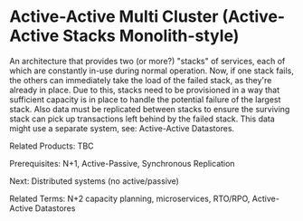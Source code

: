 # Active-Active Multi Cluster (Active-Active Stacks Monolith-style)

An architecture that provides two (or more?) "stacks" of services, each of which are constantly in-use during normal operation. Now, if one stack fails, the others can immediately take the load of the failed stack, as they're already in place.
Due to this, stacks need to be provisioned in a way that sufficient capacity is in place to handle the potential failure of the largest stack.  Also data must be replicated between stacks to ensure the surviving stack can pick up transactions left behind by the failed stack.  This data might use a separate system, see: Active-Active Datastores.

Related Products: TBC

Prerequisites:  N+1, Active-Passive, Synchronous Replication

Next:  Distributed systems (no active/passive)

Related Terms: N+2 capacity planning, microservices, RTO/RPO, Active-Active Datastores
